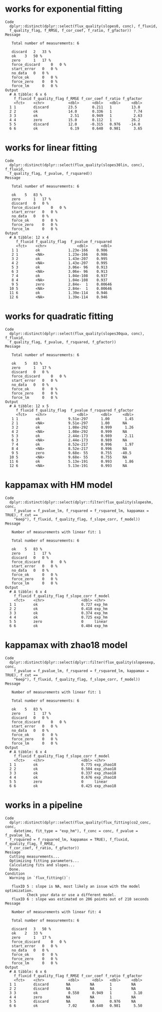# works for exponential fitting

    Code
      dplyr::distinct(dplyr::select(flux_quality(slopes0, conc), f_fluxid,
      f_quality_flag, f_RMSE, f_cor_coef, f_ratio, f_gfactor))
    Message
      
       Total number of measurements: 6
      
       discard 	 2 	 33 %
       ok 	 3 	 50 %
       zero 	 1 	 17 %
       force_discard 	 0 	 0 %
       start_error 	 0 	 0 %
       no_data 	 0 	 0 %
       force_ok 	 0 	 0 %
       force_zero 	 0 	 0 %
       force_lm 	 0 	 0 %
    Output
      # A tibble: 6 x 6
        f_fluxid f_quality_flag f_RMSE f_cor_coef f_ratio f_gfactor
        <fct>    <chr>           <dbl>      <dbl>   <dbl>     <dbl>
      1 1        discard         23.5       0.211   1         13.8 
      2 2        ok              14.0       0.336   1          7.74
      3 3        ok               2.51      0.949   1          2.63
      4 4        zero            15.0       0.112   1         26.2 
      5 5        discard         12.0      -0.315   0.976    -14.0 
      6 6        ok               6.19      0.640   0.981      3.65

# works for linear fitting

    Code
      dplyr::distinct(dplyr::select(flux_quality(slopes30lin, conc), f_fluxid,
      f_quality_flag, f_pvalue, f_rsquared))
    Message
      
       Total number of measurements: 6
      
       ok 	 5 	 83 %
       zero 	 1 	 17 %
       discard 	 0 	 0 %
       force_discard 	 0 	 0 %
       start_error 	 0 	 0 %
       no_data 	 0 	 0 %
       force_ok 	 0 	 0 %
       force_zero 	 0 	 0 %
       force_lm 	 0 	 0 %
    Output
      # A tibble: 12 x 4
         f_fluxid f_quality_flag  f_pvalue f_rsquared
         <fct>    <chr>              <dbl>      <dbl>
       1 1        ok             1.23e-166    0.986  
       2 1        <NA>           1.23e-166    0.986  
       3 2        ok             1.43e-207    0.995  
       4 2        <NA>           1.43e-207    0.995  
       5 3        ok             3.06e- 96    0.913  
       6 3        <NA>           3.06e- 96    0.913  
       7 4        ok             1.04e-108    0.937  
       8 4        <NA>           1.04e-108    0.937  
       9 5        zero           2.84e-  1    0.00646
      10 5        <NA>           2.84e-  1    0.00646
      11 6        ok             1.39e-114    0.946  
      12 6        <NA>           1.39e-114    0.946  

# works for quadratic fitting

    Code
      dplyr::distinct(dplyr::select(flux_quality(slopes30qua, conc), f_fluxid,
      f_quality_flag, f_pvalue, f_rsquared, f_gfactor))
    Message
      
       Total number of measurements: 6
      
       ok 	 5 	 83 %
       zero 	 1 	 17 %
       discard 	 0 	 0 %
       force_discard 	 0 	 0 %
       start_error 	 0 	 0 %
       no_data 	 0 	 0 %
       force_ok 	 0 	 0 %
       force_zero 	 0 	 0 %
       force_lm 	 0 	 0 %
    Output
      # A tibble: 12 x 5
         f_fluxid f_quality_flag  f_pvalue f_rsquared f_gfactor
         <fct>    <chr>              <dbl>      <dbl>     <dbl>
       1 1        ok             9.51e-297      1.00       1.45
       2 1        <NA>           9.51e-297      1.00      NA   
       3 2        ok             1.08e-292      0.999      1.26
       4 2        <NA>           1.08e-292      0.999     NA   
       5 3        ok             2.44e-173      0.989      2.11
       6 3        <NA>           2.44e-173      0.989     NA   
       7 4        ok             8.52e-217      0.996      1.97
       8 4        <NA>           8.52e-217      0.996     NA   
       9 5        zero           9.68e- 55      0.755    -40.5 
      10 5        <NA>           9.68e- 55      0.755     NA   
      11 6        ok             5.13e-191      0.993      1.86
      12 6        <NA>           5.13e-191      0.993     NA   

# kappamax with HM model

    Code
      dplyr::distinct(dplyr::select(dplyr::filter(flux_quality(slopeshm, conc,
        f_pvalue = f_pvalue_lm, f_rsquared = f_rsquared_lm, kappamax = TRUE), f_cut ==
        "keep"), f_fluxid, f_quality_flag, f_slope_corr, f_model))
    Message
      
       Number of measurements with linear fit: 1
      
       Total number of measurements: 6
      
       ok 	 5 	 83 %
       zero 	 1 	 17 %
       discard 	 0 	 0 %
       force_discard 	 0 	 0 %
       start_error 	 0 	 0 %
       no_data 	 0 	 0 %
       force_ok 	 0 	 0 %
       force_zero 	 0 	 0 %
       force_lm 	 0 	 0 %
    Output
      # A tibble: 6 x 4
        f_fluxid f_quality_flag f_slope_corr f_model
        <fct>    <chr>                 <dbl> <chr>  
      1 1        ok                    0.727 exp_hm 
      2 2        ok                    0.418 exp_hm 
      3 3        ok                    0.374 exp_hm 
      4 4        ok                    0.725 exp_hm 
      5 5        zero                  0     linear 
      6 6        ok                    0.404 exp_hm 

# kappamax with zhao18 model

    Code
      dplyr::distinct(dplyr::select(dplyr::filter(flux_quality(slopesexp, conc,
        f_pvalue = f_pvalue_lm, f_rsquared = f_rsquared_lm, kappamax = TRUE), f_cut ==
        "keep"), f_fluxid, f_quality_flag, f_slope_corr, f_model))
    Message
      
       Number of measurements with linear fit: 1
      
       Total number of measurements: 6
      
       ok 	 5 	 83 %
       zero 	 1 	 17 %
       discard 	 0 	 0 %
       force_discard 	 0 	 0 %
       start_error 	 0 	 0 %
       no_data 	 0 	 0 %
       force_ok 	 0 	 0 %
       force_zero 	 0 	 0 %
       force_lm 	 0 	 0 %
    Output
      # A tibble: 6 x 4
        f_fluxid f_quality_flag f_slope_corr f_model   
        <fct>    <chr>                 <dbl> <chr>     
      1 1        ok                    0.775 exp_zhao18
      2 2        ok                    0.504 exp_zhao18
      3 3        ok                    0.337 exp_zhao18
      4 4        ok                    0.676 exp_zhao18
      5 5        zero                  0     linear    
      6 6        ok                    0.425 exp_zhao18

# works in a pipeline

    Code
      dplyr::distinct(dplyr::select(flux_quality(flux_fitting(co2_conc, conc,
        datetime, fit_type = "exp_hm"), f_conc = conc, f_pvalue = f_pvalue_lm,
      f_rsquared = f_rsquared_lm, kappamax = TRUE), f_fluxid, f_quality_flag, f_RMSE,
      f_cor_coef, f_ratio, f_gfactor))
    Message
      Cutting measurements...
      Optimizing fitting parameters...
      Calculating fits and slopes...
      Done.
    Condition
      Warning in `flux_fitting()`:
      
       fluxID 5 : slope is NA, most likely an issue with the model optimization.
              Check your data or use a different model.
       fluxID 6 : slope was estimated on 206 points out of 210 seconds
    Message
      
       Number of measurements with linear fit: 4
      
       Total number of measurements: 6
      
       discard 	 3 	 50 %
       ok 	 2 	 33 %
       zero 	 1 	 17 %
       force_discard 	 0 	 0 %
       start_error 	 0 	 0 %
       no_data 	 0 	 0 %
       force_ok 	 0 	 0 %
       force_zero 	 0 	 0 %
       force_lm 	 0 	 0 %
    Output
      # A tibble: 6 x 6
        f_fluxid f_quality_flag f_RMSE f_cor_coef f_ratio f_gfactor
        <fct>    <chr>           <dbl>      <dbl>   <dbl>     <dbl>
      1 1        discard        NA         NA       1         NA   
      2 2        discard        NA         NA       1         NA   
      3 3        ok              0.550      0.949   1          3.10
      4 4        zero           NA         NA       1         NA   
      5 5        discard        NA         NA       0.976     NA   
      6 6        ok              7.02       0.640   0.981      5.50

